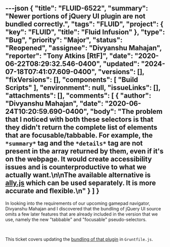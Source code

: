 ---json
{
  "title": "FLUID-6522",
  "summary": "Newer portions of jQuery UI plugin are not bundled correctly.",
  "tags": "FLUID",
  "project": {
    "key": "FLUID",
    "title": "Fluid Infusion"
  },
  "type": "Bug",
  "priority": "Major",
  "status": "Reopened",
  "assignee": "Divyanshu Mahajan",
  "reporter": "Tony Atkins [RtF]",
  "date": "2020-06-22T08:29:32.546-0400",
  "updated": "2024-07-18T07:41:07.609-0400",
  "versions": [],
  "fixVersions": [],
  "components": [
    "Build Scripts"
  ],
  "environment": null,
  "issueLinks": [],
  "attachments": [],
  "comments": [
    {
      "author": "Divyanshu Mahajan",
      "date": "2020-06-24T10:20:59.690-0400",
      "body": "The problem that I noticed with both these selectors is that they didn't return the complete list of elements that are focusable/tabbable. For example, the `*summary*` tag and the `*details*` tag are not present in the array returned by them, even if it's on the webpage. It would create accessibility issues and is counterproductive to what we actually want.\n\nThe available alternative is [ally.js](https://allyjs.io/) which can be used separately. It is more accurate and flexible.\n"
    }
  ]
}
---
In looking into the requirements of our upcoming gamepad navigator, Divyanshu Mahajan and I discovered that the bundling of jQuery UI source omits a few later features that are already included in the version that we use, namely the new "tabbable" and "focusable" pseudo-selectors.

 

This ticket covers updating the [bundling of that plugin](https://github.com/fluid-project/infusion/blob/master/Gruntfile.js#L317) in `Gruntfile.js`.

        